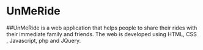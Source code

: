 # UnMeRide
##UnMeRide is a web application that helps people to share their rides with their immediate family and friends. The web is developed using HTML, CSS , Javascript, php and JQuery.
